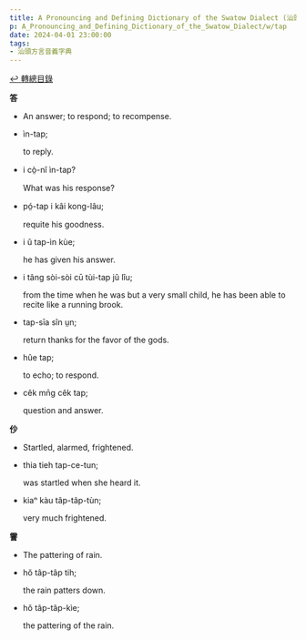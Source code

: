 ```yaml
---
title: A Pronouncing and Defining Dictionary of the Swatow Dialect (汕頭方言音義字典) / tap
p: A_Pronouncing_and_Defining_Dictionary_of_the_Swatow_Dialect/w/tap
date: 2024-04-01 23:00:00
tags: 
- 汕頭方言音義字典
---
```


[↩️ 轉總目錄](/A_Pronouncing_and_Defining_Dictionary_of_the_Swatow_Dialect)


**答**
- An answer; to respond; to recompense.

- ìn-tap;

  to reply.

- i cò̤-nî ìn-tap?

  What was his response?

- pó̤-tap i kâi kong-lâu;

  requite his goodness.

- i ŭ tap-ìn kùe;

  he has given his answer.

- i tâng sòi-sòi cū tùi-tap jû lîu;

  from the time when he was but a very small child, he has been able to recite like a running brook.

- tap-sīa sîn ṳn;

  return thanks for the favor of the gods.

- hûe tap;

  to echo; to respond.

- cêk mn̄g cêk tap;

  question and answer.

**仯**
- Startled, alarmed, frightened.

- thia tieh tap-ce-tun;

  was startled when she heard it.

- kiaⁿ kàu tâp-tâp-tùn;

  very much frightened.

**霅**
- The pattering of rain.

- hŏ tâp-tâp tih;

  the rain patters down.

- hŏ tâp-tâp-kìe;

  the pattering of the rain.